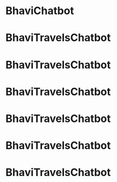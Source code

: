 # BhaviChatbot
# BhaviTravelsChatbot
# BhaviTravelsChatbot
# BhaviTravelsChatbot
# BhaviTravelsChatbot
# BhaviTravelsChatbot
# BhaviTravelsChatbot
